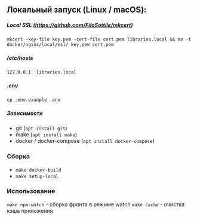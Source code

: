 ## Локальный запуск (Linux / macOS):



##### Local SSL (https://github.com/FiloSottile/mkcert) 
`mkcert -key-file key.pem -cert-file cert.pem libraries.local && mv -t docker/nginx/local/ssl/ key.pem cert.pem`
##### /etc/hosts
`127.0.0.1  libraries.local`
##### .env
`cp .env.example .env`

##### Зависимости

* git (`apt install git`)
* make (`apt install make`)
* docker / docker-compose (`apt install docker-compose`)

### Сборка

* `make docker-build`
* `make setup-local`

### Использование

`make npm-watch` - сборка фронта в режиме watch
`make cache` - очистка кэша приложения
